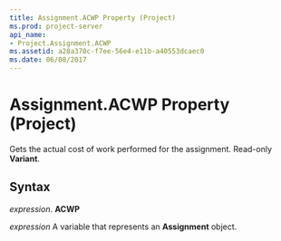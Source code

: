 ```yaml
---
title: Assignment.ACWP Property (Project)
ms.prod: project-server
api_name:
- Project.Assignment.ACWP
ms.assetid: a28a370c-f7ee-56e4-e11b-a40553dcaec0
ms.date: 06/08/2017
---
```



# Assignment.ACWP Property (Project)

Gets the actual cost of work performed for the assignment. Read-only **Variant**.


## Syntax

 _expression_. **ACWP**

 _expression_ A variable that represents an **Assignment** object.


